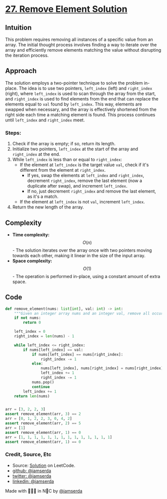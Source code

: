 # [27. Remove Element Solution](https://leetcode.com/problems/remove-element/solutions/4763137/lc27-beginner-friendly-solution-with-o-n-time-and-o-1-space-by-iamserda)

## Intuition

This problem requires removing all instances of a specific value from an array. The initial thought process involves finding a way to iterate over the array and efficiently remove elements matching the value without disrupting the iteration process.

## Approach

The solution employs a two-pointer technique to solve the problem in-place. The idea is to use two pointers, `left_index` (left) and `right_index` (right), where `left_index` is used to scan through the array from the start, and `right_index` is used to find elements from the end that can replace the elements equal to `val` found by `left_index`. This way, elements are swapped when necessary, and the array is effectively shortened from the right side each time a matching element is found. This process continues until `left_index` and `right_index` meet.

### Steps:

1. Check if the array is empty; if so, return its length.
2. Initialize two pointers, `left_index` at the start of the array and `right_index` at the end.
3. While `left_index` is less than or equal to `right_index`:
    - If the element at `left_index` is the target value `val`, check if it's different from the element at `right_index`.
        - If yes, swap the elements at `left_index` and `right_index`, decrement `right_index`, remove the last element (now a duplicate after swap), and increment `left_index`.
        - If no, just decrement `right_index` and remove the last element, as it's a match.
    - If the element at `left_index` is not `val`, increment `left_index`.
4. Return the new length of the array.

## Complexity

- **Time complexity:** $$O(n)$$ - The solution iterates over the array once with two pointers moving towards each other, making it linear in the size of the input array.
- **Space complexity:** $$O(1)$$ - The operation is performed in-place, using a constant amount of extra space.

## Code

```python
def remove_element(nums: list[int], val: int) -> int:
    """Given an integer array nums and an integer val, remove all occurrences of val in nums **in-place**. The order of the elements may be changed. Then return the number of elements in nums which are not equal to val."""
    if not nums:
        return 0

    left_index = 0
    right_index = len(nums) - 1

    while left_index <= right_index:
        if nums[left_index] == val:
            if nums[left_index] == nums[right_index]:
                right_index -= 1
            else:
                nums[left_index], nums[right_index] = nums[right_index], nums[left_index]
                left_index += 1
                right_index -= 1
            nums.pop()
            continue
        left_index += 1
    return len(nums)


arr = [3, 2, 2, 3]
assert remove_element(arr, 3) == 2
arr = [0, 1, 2, 2, 3, 0, 4, 2]
assert remove_element(arr, 2) == 5
arr = [1]
assert remove_element(arr, 1) == 0
arr = [1, 1, 1, 1, 1, 1, 1, 1, 1, 1, 1, 1, 1, 1]
assert remove_element(arr, 1) == 0
```

### Credit, Source, Etc

- Source: [Solution](https://leetcode.com/problems/remove-element/solutions/4763137/lc27-beginner-friendly-solution-with-o-n-time-and-o-1-space-by-iamserda) on LeetCode.
- [github:  @iamserda](https://github.com/iamserda)
- [twitter: @iamserda](https://twitter.com/iamserda)
- [linkedin:    @iamserda](https://linkedin.com/in/iamserda)

Made with 🤍🫶🏿 in N🗽C by [@iamserda](https://www.twitter.com/iamserda)